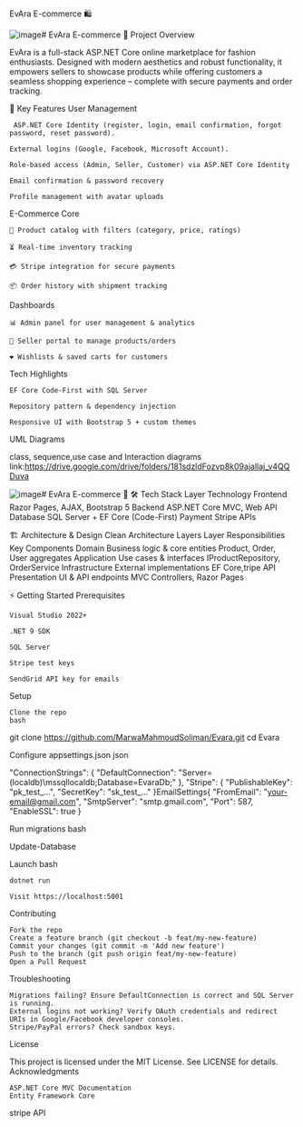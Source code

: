 EvAra E-commerce 🛍️

![image](https://github.com/user-attachments/assets/18c680e6-eb59-4bc7-92e9-c7da76974937)# EvAra E-commerce 🛒
Project Overview

EvAra is a full-stack ASP.NET Core online marketplace for fashion enthusiasts. Designed with modern aesthetics and robust functionality, it empowers sellers to showcase products while offering customers a seamless shopping experience – complete with secure payments and order tracking.

🌟 Key Features
User Management


     ASP.NET Core Identity (register, login, email confirmation, forgot password, reset password).
    
    External logins (Google, Facebook, Microsoft Account).

    Role-based access (Admin, Seller, Customer) via ASP.NET Core Identity

    Email confirmation & password recovery

    Profile management with avatar uploads

E-Commerce Core

    🛒 Product catalog with filters (category, price, ratings)

    ⏳ Real-time inventory tracking

    💳 Stripe integration for secure payments

    📦 Order history with shipment tracking

Dashboards

    📊 Admin panel for user management & analytics

    🏪 Seller portal to manage products/orders

    ❤️ Wishlists & saved carts for customers

Tech Highlights

    EF Core Code-First with SQL Server

    Repository pattern & dependency injection

    Responsive UI with Bootstrap 5 + custom themes

UML Diagrams

  class, sequence,use case  and Interaction diagrams link:https://drive.google.com/drive/folders/181sdzldFozvp8k09ajallaj_v4QQDuva

![image](https://github.com/user-attachments/assets/18c680e6-eb59-4bc7-92e9-c7da76974937)# EvAra E-commerce 🛒
🛠️ Tech Stack
Layer	Technology
Frontend	Razor Pages, AJAX, Bootstrap 5
Backend	ASP.NET Core MVC, Web API
Database	SQL Server + EF Core (Code-First)
Payment	Stripe  APIs


🏗️ Architecture & Design
Clean Architecture Layers
Layer	Responsibilities	Key Components
Domain	Business logic & core entities	Product, Order, User aggregates
Application	Use cases & interfaces	IProductRepository, OrderService
Infrastructure	External implementations	EF Core,tripe API
Presentation	UI & API endpoints	MVC Controllers, Razor Pages


⚡ Getting Started
Prerequisites

    Visual Studio 2022+

    .NET 9 SDK

    SQL Server

    Stripe test keys

    SendGrid API key for emails

Setup

    Clone the repo
    bash

git clone https://github.com/MarwaMahmoudSoliman/Evara.git
cd Evara

Configure appsettings.json
json

"ConnectionStrings": {
  "DefaultConnection": "Server=(localdb)\\mssqllocaldb;Database=EvaraDb;"
},
"Stripe": {
  "PublishableKey": "pk_test_...",
  "SecretKey": "sk_test_..."
}EmailSettings{
  "FromEmail": "your-email@gmail.com",
  "SmtpServer": "smtp.gmail.com",
  "Port": 587,
  "EnableSSL": true
}

Run migrations
bash

Update-Database

Launch
bash

    dotnet run

    Visit https://localhost:5001

Contributing

    Fork the repo
    Create a feature branch (git checkout -b feat/my-new-feature)
    Commit your changes (git commit -m 'Add new feature')
    Push to the branch (git push origin feat/my-new-feature)
    Open a Pull Request

Troubleshooting

    Migrations failing? Ensure DefaultConnection is correct and SQL Server is running.
    External logins not working? Verify OAuth credentials and redirect URIs in Google/Facebook developer consoles.
    Stripe/PayPal errors? Check sandbox keys.

License

This project is licensed under the MIT License. See LICENSE for details.
Acknowledgments

    ASP.NET Core MVC Documentation
    Entity Framework Core
   stripe API


